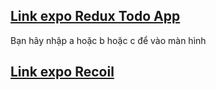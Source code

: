 [1]: <https://snack.expo.dev/@quocbao44/a84deb>
[2]: <https://snack.expo.dev/@quocbao44/week7-ex1>

## [Link expo Redux Todo App][2] 
Bạn hãy nhập a hoặc b hoặc c để vào màn hình


## [Link expo Recoil][1]
